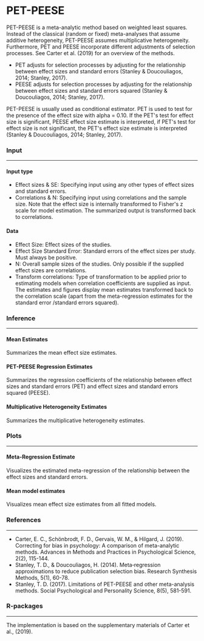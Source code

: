 PET-PEESE
===

PET-PEESE is a meta-analytic method based on weighted least squares. Instead of the classical (random or fixed) meta-analyses that assume additive heterogeneity, PET-PEESE assumes multiplicative heterogeneity. Furthermore, PET and PEESE incorporate different adjustments of selection processes. See Carter et al. (2019) for an overview of the methods.

- PET adjusts for selection processes by adjusting for the relationship between effect sizes and standard errors (Stanley & Doucouliagos, 2014; Stanley, 2017).
- PEESE adjusts for selection processes by adjusting for the relationship between effect sizes and standard errors squared (Stanley & Doucouliagos, 2014; Stanley, 2017).

PET-PEESE is usually used as conditional estimator. PET is used to test for the presence of the effect size with alpha = 0.10. If the PET's test for effect size is significant, PEESE effect size estimate is interpreted, if PET's test for effect size is not significant, the PET's effect size estimate is interpreted (Stanley & Doucouliagos, 2014; Stanley, 2017).

### Input
---
#### Input type
- Effect sizes & SE: Specifying input using any other types of effect sizes and standard errors.
- Correlations & N: Specifying input using correlations and the sample size. Note that the effect size is internally transformed to Fisher's z scale for model estimation. The summarized output is transformed back to correlations.

#### Data
- Effect Size: Effect sizes of the studies.
- Effect Size Standard Error: Standard errors of the effect sizes per study. Must always be positive.
- N: Overall sample sizes of the studies. Only possible if the supplied effect sizes are correlations.
- Transform correlations: Type of transformation to be applied prior to estimating models when correlation coefficients are supplied as input. The estimates and figures display mean estimates transformed back to the correlation scale (apart from the meta-regression estimates for the standard error /standard errors squared).


### Inference
---
#### Mean Estimates
Summarizes the mean effect size estimates.

#### PET-PEESE Regression Estimates
Summarizes the regression coefficients of the relationship between effect sizes and standard errors (PET) and effect sizes and standard errors squared (PEESE).

#### Multiplicative Heterogeneity Estimates
Summarizes the multiplicative heterogeneity estimates.


### Plots
---
#### Meta-Regression Estimate
Visualizes the estimated meta-regression of the relationship between the effect sizes and standard errors.

#### Mean model estimates
Visualizes mean effect size estimates from all fitted models.


### References
---
- Carter, E. C., Schönbrodt, F. D., Gervais, W. M., & Hilgard, J. (2019). Correcting for bias in psychology: A comparison of meta-analytic methods. Advances in Methods and Practices in Psychological Science, 2(2), 115-144.
- Stanley, T. D., & Doucouliagos, H. (2014). Meta‐regression approximations to reduce publication selection bias. Research Synthesis Methods, 5(1), 60-78.
- Stanley, T. D. (2017). Limitations of PET-PEESE and other meta-analysis methods. Social Psychological and Personality Science, 8(5), 581-591.


### R-packages
---
The implementation is based on the supplementary materials of Carter et al., (2019).
